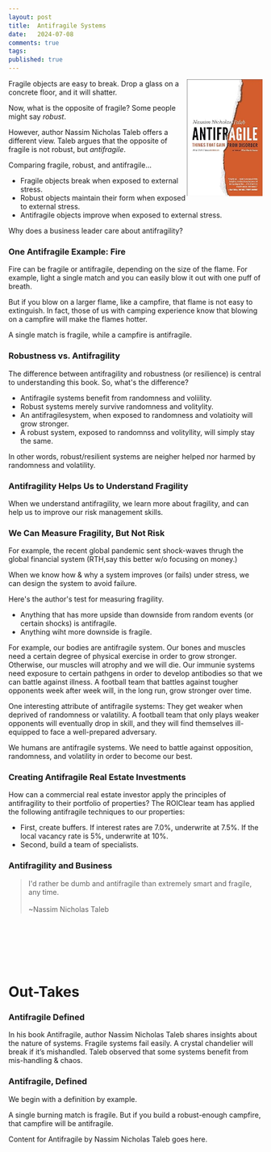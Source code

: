 ```yaml
---
layout: post
title:  Antifragile Systems
date:   2024-07-08
comments: true
tags: 
published: true
---
```


<img src="/images/antifragile.jpg" align="right" width="150" alt="Antifragile by Nassim Nicholas Taleb" title="Antifragile by Nassim Nicholas Taleb" />  

Fragile objects are easy to break. Drop a glass on a concrete floor, and it will shatter. 

Now, what is the opposite of fragile? Some people might say _robust_. 

However, author Nassim Nicholas Taleb offers a different view. Taleb argues that the opposite of fragile is not robust, but _antifragile_. 

Comparing fragile, robust, and antifragile...
* Fragile objects break when exposed to external stress. 
* Robust objects maintain their form when exposed to external stress.
* Antifragile objects improve when exposed to external stress.

Why does a business leader care about antifragility?

<!--more-->

### One Antifragile Example: Fire

Fire can be fragile or antifragile, depending on the size of the flame. For example, light a single match and you can easily blow it out with one puff of breath. 

But if you blow on a larger flame, like a campfire, that flame is not easy to extinguish. In fact, those of us with camping experience know that blowing on a campfire will make the flames hotter.

A single match is fragile, while a campfire is antifragile. 

### Robustness vs. Antifragility

The difference between antifragility and robustness (or resilience) is central to understanding this book. So, what's the difference?

* Antifragile systems benefit from randomness and voliility.
* Robust systems merely survive randomness and volitylity.
* An antifragilesystem, when exposed to randomness and volatioity will grow stronger.
* A robust system, exposed to randomnss and volityllity, will simply stay the same.

In other words, robust/resilient systems are neigher helped nor harmed by randomness and volatility.

### Antifragility Helps Us to Understand Fragility

When we understand antifragility, we learn more about fragility, and can help us to improve our risk management skills.


### We Can Measure Fragility, But Not Risk

For example, the recent global pandemic sent shock-waves thrugh the global financial system (RTH,say this better w/o focusing on money.)

When we know how & why a system improves (or fails) under stress, we can design the system to avoid failure.

Here's the author's test for measuring fragility. 

* Anything that has more upside than downside from random events (or certain shocks) is antifragile. 
* Anything wiht more downside is fragile.

For example, our bodies are antifragile system. Our bones and muscles need a certain degree of physical exercise in order to grow stronger. Otherwise, our muscles  will atrophy and we will die. Our immunie systems need exposure to certain pathgens in order to develop antibodies so that we can battle against illness. A football team that battles against tougher opponents week after week will, in the long run, grow stronger over time. 

One interesting attribute of antifragile systems: They get weaker when deprived of randomness or valatility. A football team that only plays weaker opponents will eventually drop in skill, and they will find themselves ill-equipped to face a well-prepared adversary. 

We humans are antifragile systems. We need to battle against opposition, randomness, and volatility in order to become our best.



### Creating Antifragile Real Estate Investments

How can a commercial real estate investor apply the principles of antifragility to their portfolio of properties? The ROIClear team has applied the following antifragile techniques to our properties:

* First, create buffers. If interest rates are 7.0%, underwrite at 7.5%. If the local vacancy rate is 5%, underwrite at 10%.
* Second, build a team of specialists.



### Antifragility and Business

>I'd rather be dumb and antifragile than extremely smart and fragile, any time.<br/>&nbsp;<br/>~Nassim Nicholas Taleb





&nbsp;<br/>&nbsp;<br/>&nbsp;<br/>&nbsp;<br/>&nbsp;<br/>







# Out-Takes


### Antifragile Defined

In his book Antifragile, author Nassim Nicholas Taleb shares insights about the nature of systems. Fragile systems fail easily. A crystal chandelier will break if it’s mishandled. Taleb observed that some systems benefit from mis-handling & chaos. 



### Antifragile, Defined

We begin with a definition by example. 

A single burning match is fragile. But if you build a robust-enough campfire, that campfire will be antifragile.

Content for Antifragile by Nassim Nicholas Taleb goes here.
 
